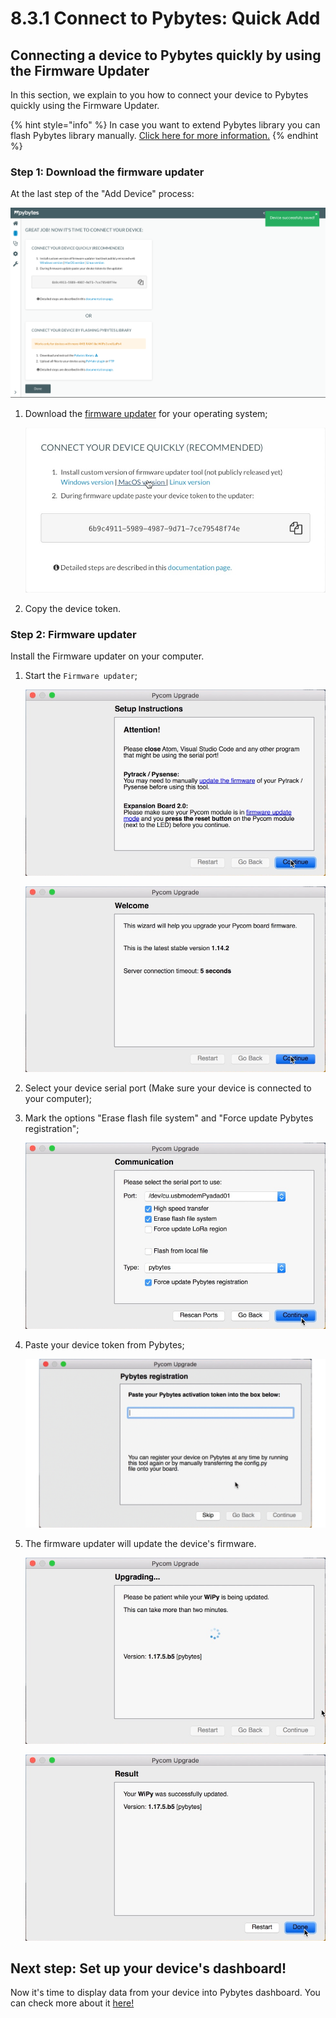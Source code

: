 # 8.3.1 Connect to Pybytes: Quick Add

## Connecting a device to Pybytes quickly by using the Firmware Updater

In this section, we explain to you how to connect your device to Pybytes quickly using the Firmware Updater.

{% hint style="info" %}
In case you want to extend Pybytes library you can flash Pybytes library manually. [Click here for more information.](flash.md)
{% endhint %}

### Step 1: Download the firmware updater

At the last step of the "Add Device" process:

![](../../.gitbook/assets/7.png)

1. Download the [firmware updater](https://pycom.io/downloads/) for your operating system;

   ![](../../.gitbook/assets/8.png)

2. Copy the device token.

### Step 2: Firmware updater

Install the Firmware updater on your computer.

1. Start the `Firmware updater`;

   ![](../../.gitbook/assets/1.png)

   ![](../../.gitbook/assets/2.png)

2. Select your device serial port \(Make sure your device is connected to your computer\);
3. Mark the options "Erase flash file system" and "Force update Pybytes registration";

   ![](../../.gitbook/assets/3.png)

4. Paste your device token from Pybytes;

   ![](../../.gitbook/assets/5.gif)

5. The firmware updater will update the device's firmware.

   ![](../../.gitbook/assets/6.png)

   ![](../../.gitbook/assets/7%20%281%29.png)

## Next step: Set up your device's dashboard!

Now it's time to display data from your device into Pybytes dashboard. You can check more about it [here!](../intro-2.md)

